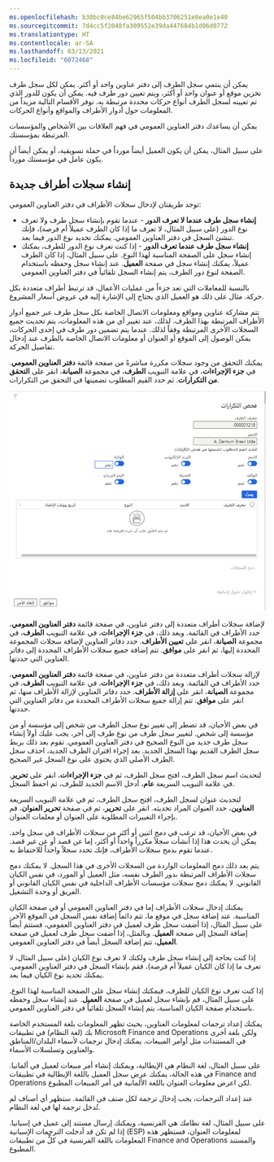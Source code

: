 ```yaml
---
ms.openlocfilehash: b30bc0ce84be62965f504bb3706251e8ea0e1e40
ms.sourcegitcommit: 7d4cc5f2048fa309552e39da447684b1d06d0772
ms.translationtype: HT
ms.contentlocale: ar-SA
ms.lasthandoff: 03/13/2021
ms.locfileid: "6072468"
---
```

يمكن أن ينتمي سجل الطرف إلى دفتر عناوين واحد أو أكثر. يمكن لكل سجل طرف تخزين موقع أو عنوان واحد أو أكثر، ويتم تعيين دور طرف فيه. يمكن أن يكون للدور الذي تم تعيينه لسجل الطرف أنواع حركات محددة مرتبطة به. توفر الأقسام التالية مزيداً من المعلومات حول أدوار الأطراف والمواقع وأنواع الحركات. 

يمكن أن يساعدك دفتر العناوين العمومي في فهم العلاقات بين الأشخاص والمؤسسات المرتبطة بمؤسستك. 

على سبيل المثال، يمكن أن يكون العميل أيضاً مورداً في حملة تسويقية، أو يمكن أيضاً أن يكون عامل في مؤسستك مورداً.

## <a name="creating-new-party-records"></a>إنشاء سجلات أطراف جديدة

توجد طريقتان لإدخال سجلات الأطراف في دفتر العناوين العمومي:

- **إنشاء سجل طرف عندما لا تعرف الدور** - عندما تقوم بإنشاء سجل طرف ولا تعرف نوع الدور (على سبيل المثال، لا تعرف ما إذا كان الطرف عميلاً أم فرصة)، فإنك تنشئ السجل في دفتر العناوين العمومي. يمكنك تحديد نوع الدور فيما بعد.
- **إنشاء سجل طرف عندما تعرف الدور** - إذا كنت تعرف نوع الدور للطرف، يمكنك إنشاء سجل على الصفحة المناسبة لهذا النوع. على سبيل المثال، إذا كان الطرف عميلاً، يمكنك إنشاء سجل في صفحة **العميل**. عند إنشاء سجل وحفظه باستخدام الصفحة لنوع دور الطرف، يتم إنشاء السجل تلقائياً في دفتر العناوين العمومي.

بالنسبة للمعاملات التي تعد جزءاً من عمليات الأعمال، قد ترتبط أطراف متعددة بكل حركة. مثال على ذلك هو العميل الذي يحتاج إلى الإشارة إليه في عروض أسعار المشروع.

تتم مشاركة عناوين ومواقع ومعلومات الاتصال الخاصة بكل سجل طرف عبر جميع أدوار الأطراف المرتبطة بهذا الطرف. لذلك، عند تغيير أي من هذه المعلومات، يتم تحديث جميع السجلات الأخرى المرتبطة وفقاً لذلك. عندما يتم تضمين دور طرف في إحدى الحركات، يمكن الوصول إلى الموقع أو العنوان أو معلومات الاتصال الخاصة بالطرف عند إدخال تفاصيل الحركة.

يمكنك التحقق من وجود سجلات مكررة مباشرةً من صفحة قائمة **دفتر العناوين العمومي**. في **جزء الإجراءات**، في علامة التبويب **الطرف**، في مجموعة **الصيانة**، انقر على **التحقق من التكرارات**. ثم حدد القيم المطلوب تضمينها في التحقق من التكرارات.
 
[![لقطة شاشة لصفحة التحقق من التكرارات مع تحديد القيم.](../media/check-for-duplicates.png)](../media/check-for-duplicates.png#lightbox)

لإضافة سجلات أطراف متعددة إلى دفتر عناوين، في صفحة قائمة **دفتر العناوين العمومي**، حدد الأطراف في القائمة. وبعد ذلك، في **جزء الإجراءات**، في علامة التبويب **الطرف**، في مجموعة **الصيانة**، انقر على **تعيين الأطراف**. حدد دفاتر العناوين لإضافة سجلات المجموعة المحددة إليها، ثم انقر على **موافق**. تتم إضافة جميع سجلات الأطراف المحددة إلى دفاتر العناوين التي حددتها.

لإزالة سجلات أطراف متعددة من دفتر عناوين، في صفحة قائمة **دفتر العناوين العمومي**، حدد الأطراف في القائمة. وبعد ذلك، في **جزء الإجراءات**، في علامة التبويب **الطرف**، في مجموعة **الصيانة**، انقر على **إزالة الأطراف**. حدد دفاتر العناوين لإزالة الأطراف منها، ثم انقر على **موافق**. تتم إزالة جميع سجلات الأطراف المحددة من دفاتر العناوين التي حددتها.

في بعض الأحيان، قد تضطر إلى تغيير نوع سجل الطرف من شخص إلى مؤسسة أو من مؤسسة إلى شخص. لتغيير سجل طرف من نوع طرف إلى آخر، يجب عليك أولاً إنشاء سجل طرف جديد من النوع الصحيح في دفتر العناوين العمومي. تقوم بعد ذلك بربط سجل الطرف القديم بهذا السجل الجديد. بعد إجراء اقتران الطرف الجديد، احذف سجل الطرف الأصلي الذي يحتوي على نوع السجل غير الصحيح.

لتحديث اسم سجل الطرف، افتح سجل الطرف، ثم في **جزء الإجراءات**، انقر على **تحرير**. في علامة التبويب السريعة **عام**، أدخل الاسم الجديد للطرف، ثم احفظ السجل.

لتحديث عنوان لسجل الطرف، افتح سجل الطرف، ثم في علامة التبويب السريعة **العناوين**، حدد العنوان المراد تحديثه. انقر على **تحرير**، ثم في صفحة **تحرير العنوان**، قم بإجراء التغييرات المطلوبة على العنوان أو معلمات العنوان. 

في بعض الأحيان، قد ترغب في دمج اثنين أو أكثر من سجلات الأطراف في سجل واحد. يمكن أن يحدث هذا إذا أنشأت سجلاً مكرراً واحداً أو أكثر، إما عن قصد أو عن غير قصد. عندما تقوم بدمج سجلات الأطراف، فإنك تحدد سجلاً واحداً للاحتفاظ به. 

يتم بعد ذلك دمج المعلومات الواردة من السجلات الأخرى في هذا السجل. لا يمكنك دمج سجلات الأطراف المرتبطة بدور الطرف نفسه، مثل العميل أو المورد، في نفس الكيان القانوني. لا يمكنك دمج سجلات مؤسسات الأطراف الداخلية في نفس الكيان القانوني أو الفريق أو وحدة التشغيل.

يمكنك إدخال سجلات الأطراف إما في دفتر العناوين العمومي أو في صفحة الكيان المناسبة. عند إضافة سجل في موقع ما، تتم دائماً إضافة نفس السجل في الموقع الآخر. على سبيل المثال، إذا أضفت سجل طرف لعميل في دفتر العناوين العمومي، فستتم أيضاً إضافة السجل إلى صفحة **العميل**. وبالمثل، إذا أضفت سجل طرف لعميل في صفحة **العميل**، تتم إضافة السجل أيضاً في دفتر العناوين العمومي.

إذا كنت بحاجة إلى إنشاء سجل طرف ولكنك لا تعرف نوع الكيان (على سبيل المثال، لا تعرف ما إذا كان الكيان عميلاً أم فرصة)، فقم بإنشاء السجل في دفتر العناوين العمومي. يمكنك تحديد نوع الكيان فيما بعد.

إذا كنت تعرف نوع الكيان للطرف، فيمكنك إنشاء سجل على الصفحة المناسبة لهذا النوع. على سبيل المثال، قم بإنشاء سجل لعميل في صفحة **العميل**. عند إنشاء سجل وحفظه باستخدام صفحة الكيان المناسبة، يتم إنشاء السجل تلقائياً في دفتر العناوين العمومي.

يمكنك إعداد ترجمات لمعلومات العناوين، بحيث تظهر المعلومات بلغة المستخدم الخاصة بك (لغة النظام) في تطبيقات Microsoft Finance and Operations ولكن بلغة أخرى في المستندات مثل أوامر المبيعات. يمكنك إدخال ترجمات لأسماء البلدان/المناطق والعناوين وتسلسلات الأسماء. 

على سبيل المثال، لغة النظام هي الإيطالية، ويمكنك إنشاء أمر مبيعات لعميل في ألمانيا. في هذه الحالة، يمكنك عرض سجل العميل باللغة الإيطالية في تطبيقات Finance and Operations لكن اعرض معلومات العنوان باللغة الألمانية في أمر المبيعات المطبوع. 

عند إعداد الترجمات، يجب إدخال ترجمة لكل صنف في القائمة. ستظهر أي أصناف لم تُدخل ترجمة لها في لغة النظام. 

على سبيل المثال، لغة نظامك هي الفرنسية، ويمكنك إرسال مستند إلى عميل في إسبانيا. إذا لم تكن قد أدخلت الترجمات الإسبانية (ESP) لمعلومات العنوان، فستظهر هذه المعلومات باللغة الفرنسية في كلٍّ من تطبيقات  Finance and Operations والمستند المطبوع.